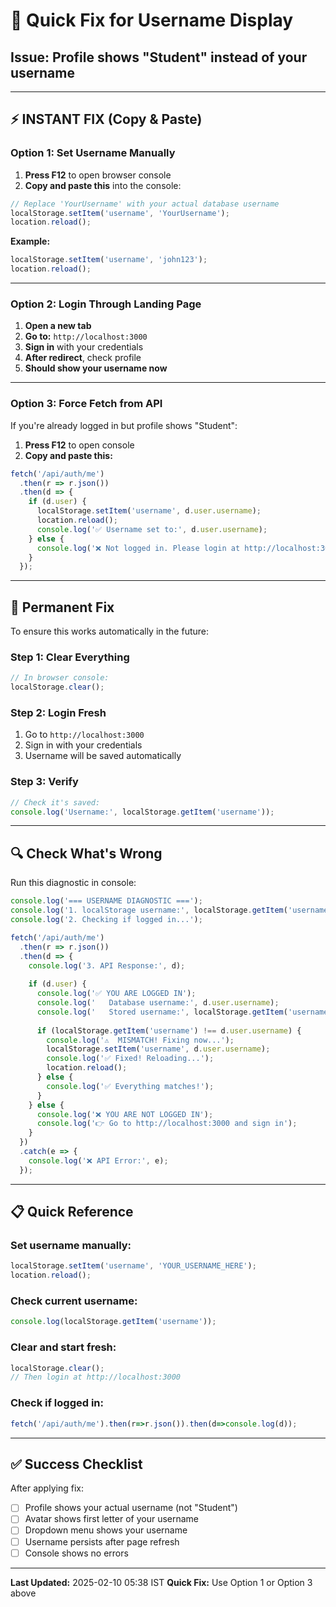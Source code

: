 # 🔧 Quick Fix for Username Display

## Issue: Profile shows "Student" instead of your username

---

## ⚡ INSTANT FIX (Copy & Paste)

### **Option 1: Set Username Manually**

1. **Press F12** to open browser console
2. **Copy and paste this** into the console:

```javascript
// Replace 'YourUsername' with your actual database username
localStorage.setItem('username', 'YourUsername');
location.reload();
```

**Example:**
```javascript
localStorage.setItem('username', 'john123');
location.reload();
```

---

### **Option 2: Login Through Landing Page**

1. **Open a new tab**
2. **Go to:** `http://localhost:3000`
3. **Sign in** with your credentials
4. **After redirect**, check profile
5. **Should show your username now**

---

### **Option 3: Force Fetch from API**

If you're already logged in but profile shows "Student":

1. **Press F12** to open console
2. **Copy and paste this:**

```javascript
fetch('/api/auth/me')
  .then(r => r.json())
  .then(d => {
    if (d.user) {
      localStorage.setItem('username', d.user.username);
      location.reload();
      console.log('✅ Username set to:', d.user.username);
    } else {
      console.log('❌ Not logged in. Please login at http://localhost:3000');
    }
  });
```

---

## 🎯 Permanent Fix

To ensure this works automatically in the future:

### **Step 1: Clear Everything**
```javascript
// In browser console:
localStorage.clear();
```

### **Step 2: Login Fresh**
1. Go to `http://localhost:3000`
2. Sign in with your credentials
3. Username will be saved automatically

### **Step 3: Verify**
```javascript
// Check it's saved:
console.log('Username:', localStorage.getItem('username'));
```

---

## 🔍 Check What's Wrong

Run this diagnostic in console:

```javascript
console.log('=== USERNAME DIAGNOSTIC ===');
console.log('1. localStorage username:', localStorage.getItem('username'));
console.log('2. Checking if logged in...');

fetch('/api/auth/me')
  .then(r => r.json())
  .then(d => {
    console.log('3. API Response:', d);
    
    if (d.user) {
      console.log('✅ YOU ARE LOGGED IN');
      console.log('   Database username:', d.user.username);
      console.log('   Stored username:', localStorage.getItem('username'));
      
      if (localStorage.getItem('username') !== d.user.username) {
        console.log('⚠️  MISMATCH! Fixing now...');
        localStorage.setItem('username', d.user.username);
        console.log('✅ Fixed! Reloading...');
        location.reload();
      } else {
        console.log('✅ Everything matches!');
      }
    } else {
      console.log('❌ YOU ARE NOT LOGGED IN');
      console.log('👉 Go to http://localhost:3000 and sign in');
    }
  })
  .catch(e => {
    console.log('❌ API Error:', e);
  });
```

---

## 📋 Quick Reference

### **Set username manually:**
```javascript
localStorage.setItem('username', 'YOUR_USERNAME_HERE');
location.reload();
```

### **Check current username:**
```javascript
console.log(localStorage.getItem('username'));
```

### **Clear and start fresh:**
```javascript
localStorage.clear();
// Then login at http://localhost:3000
```

### **Check if logged in:**
```javascript
fetch('/api/auth/me').then(r=>r.json()).then(d=>console.log(d));
```

---

## ✅ Success Checklist

After applying fix:
- [ ] Profile shows your actual username (not "Student")
- [ ] Avatar shows first letter of your username
- [ ] Dropdown menu shows your username
- [ ] Username persists after page refresh
- [ ] Console shows no errors

---

**Last Updated:** 2025-02-10 05:38 IST
**Quick Fix:** Use Option 1 or Option 3 above
